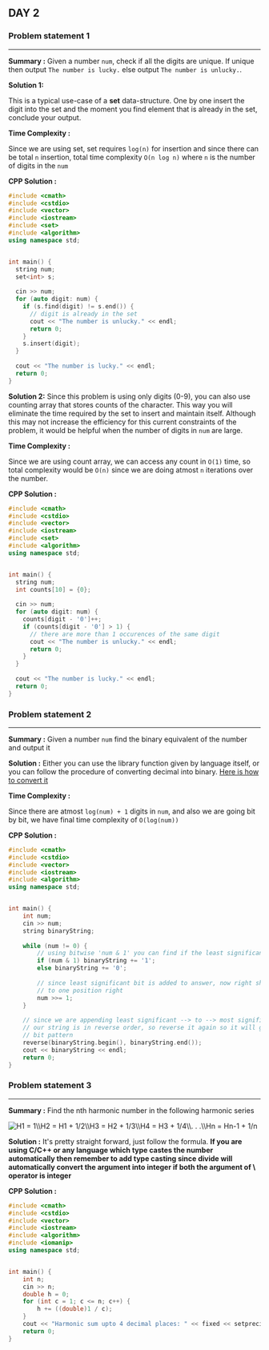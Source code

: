 ## DAY 2

### **Problem statement 1**

---

**Summary :** Given a number `num`, check if all the digits are unique. If unique then output `The number is lucky.` else output `The number is unlucky.`.

**Solution 1:**

This is a typical use-case of a **set** data-structure. One by one insert the digit into the set and the moment you find element that is already in the set, conclude your output.

**Time Complexity :**

Since we are using set, set requires `log(n)` for insertion and since there can be total `n` insertion, total time complexity `O(n log n)` where `n` is the number of digits in the `num`

**CPP Solution :**

```cpp
#include <cmath>
#include <cstdio>
#include <vector>
#include <iostream>
#include <set>
#include <algorithm>
using namespace std;


int main() {
  string num;
  set<int> s;
  
  cin >> num;
  for (auto digit: num) {
    if (s.find(digit) != s.end()) {
      // digit is already in the set
      cout << "The number is unlucky." << endl;
      return 0;
    }
    s.insert(digit);
  }
  
  cout << "The number is lucky." << endl;
  return 0;
}
```

**Solution 2:**
Since this problem is using only digits (0-9), you can also use counting array that stores counts of the character. This way you will eliminate the time required by the set to insert and maintain itself.
Although this may not increase the efficiency for this current constraints of the problem, it would be helpful when the number of digits in `num` are large.

**Time Complexity :**

Since we are using count array, we can access any count in `O(1)` time, so total complexity would be `O(n)` since we are doing atmost `n` iterations over the number.

**CPP Solution :**

```cpp
#include <cmath>
#include <cstdio>
#include <vector>
#include <iostream>
#include <set>
#include <algorithm>
using namespace std;


int main() {
  string num;
  int counts[10] = {0};
  
  cin >> num;
  for (auto digit: num) {
    counts[digit - '0']++;
    if (counts[digit - '0'] > 1) {
      // there are more than 1 occurences of the same digit
      cout << "The number is unlucky." << endl;
      return 0;
    }
  }
  
  cout << "The number is lucky." << endl;
  return 0;
}
```

### **Problem statement 2**

---

**Summary :** Given a number `num` find the binary equivalent of the number and output it

**Solution :** Either you can use the library function given by language itself, or you can follow the procedure of converting decimal into binary. [Here is how to convert it](https://www.geeksforgeeks.org/program-decimal-binary-conversion/)

**Time Complexity :**

Since there are atmost `log(num) + 1` digits in `num`, and also we are going bit by bit, we have final time complexity of `O(log(num))`

**CPP Solution :**

```cpp
#include <cmath>
#include <cstdio>
#include <vector>
#include <iostream>
#include <algorithm>
using namespace std;


int main() {
    int num;
    cin >> num;
    string binaryString;
    
    while (num != 0) {
        // using bitwise 'num & 1' you can find if the least significant bit is 1 or 0
        if (num & 1) binaryString += '1';
        else binaryString += '0';
      
        // since least significant bit is added to answer, now right shift the current number
        // to one position right
        num >>= 1;
    }
  
    // since we are appending least significant --> to --> most significant bit
    // our string is in reverse order, so reverse it again so it will give correct
    // bit pattern
    reverse(binaryString.begin(), binaryString.end());
    cout << binaryString << endl;
    return 0;
}
```

### **Problem statement 3**

---

**Summary :** Find the nth harmonic number in the following harmonic series

<img src="https://latex.codecogs.com/svg.image?H1&space;=&space;1\\H2&space;=&space;H1&space;&plus;&space;1/2\\H3&space;=&space;H2&space;&plus;&space;1/3\\H4&space;=&space;H3&space;&plus;&space;1/4\\.&space;.&space;.\\Hn&space;=&space;Hn-1&space;&plus;&space;1/n" title="H1 = 1\\H2 = H1 + 1/2\\H3 = H2 + 1/3\\H4 = H3 + 1/4\\. . .\\Hn = Hn-1 + 1/n" />

**Solution :** It's pretty straight forward, just follow the formula. 
**If you are using C/C++ or any language which type castes the number automatically then remember to add type casting since divide will automatically convert the argument into integer if both the argument of \ operator is integer**


**CPP Solution :**

```cpp
#include <cmath>
#include <cstdio>
#include <vector>
#include <iostream>
#include <algorithm>
#include <iomanip>
using namespace std;


int main() {
    int n;
    cin >> n;
    double h = 0;
    for (int c = 1; c <= n; c++) {
        h += ((double)1 / c);
    }
    cout << "Harmonic sum upto 4 decimal places: " << fixed << setprecision(4) << h << endl;
    return 0;
}
```
